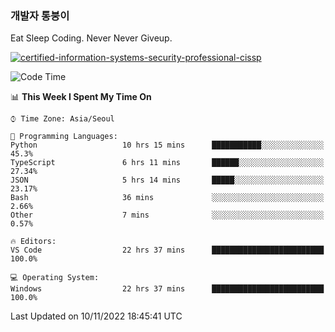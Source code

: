 ### 개발자 통붕이
Eat Sleep Coding.
Never Never Giveup.

[![certified-information-systems-security-professional-cissp](https://user-images.githubusercontent.com/44606727/157613689-acd84ec6-5f8f-4e79-89d9-a8d51f033634.png)](https://www.credly.com/badges/f394a010-85a0-450b-9136-8043af01d71c/public_url)

<!--START_SECTION:waka-->
![Code Time](http://img.shields.io/badge/Code%20Time-1%2C271%20hrs%2043%20mins-blue)

📊 **This Week I Spent My Time On** 

```text
⌚︎ Time Zone: Asia/Seoul

💬 Programming Languages: 
Python                   10 hrs 15 mins      ███████████░░░░░░░░░░░░░░   45.3% 
TypeScript               6 hrs 11 mins       ██████░░░░░░░░░░░░░░░░░░░   27.34% 
JSON                     5 hrs 14 mins       █████░░░░░░░░░░░░░░░░░░░░   23.17% 
Bash                     36 mins             ░░░░░░░░░░░░░░░░░░░░░░░░░   2.66% 
Other                    7 mins              ░░░░░░░░░░░░░░░░░░░░░░░░░   0.57%

🔥 Editors: 
VS Code                  22 hrs 37 mins      █████████████████████████   100.0%

💻 Operating System: 
Windows                  22 hrs 37 mins      █████████████████████████   100.0%

```


 Last Updated on 10/11/2022 18:45:41 UTC
<!--END_SECTION:waka-->
